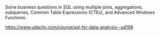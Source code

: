 Solve business questions in SQL using multiple joins, aggregations, subqueries, Common Table Expressions (CTEs), and Advanced Windows Functions.

https://www.udacity.com/course/sql-for-data-analysis--ud198
